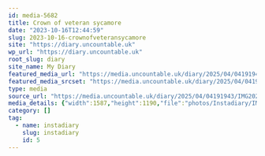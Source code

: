 ```yaml
---
id: media-5682
title: Crown of veteran sycamore
date: "2023-10-16T12:44:59"
slug: 2023-10-16-crownofveteransycamore
site: "https://diary.uncountable.uk"
wp_url: "https://diary.uncountable.uk"
root_slug: diary
site_name: My Diary
featured_media_url: "https://media.uncountable.uk/diary/2025/04/04191943/IMG20231016134459.webp"
featured_media_srcset: "https://media.uncountable.uk/diary/2025/04/04191943/IMG20231016134459-300x225.webp 300w, https://media.uncountable.uk/diary/2025/04/04191943/IMG20231016134459-1024x768.webp 1024w, https://media.uncountable.uk/diary/2025/04/04191943/IMG20231016134459-150x150.webp 150w, https://media.uncountable.uk/diary/2025/04/04191943/IMG20231016134459-640x480.webp 640w, https://media.uncountable.uk/diary/2025/04/04191943/IMG20231016134459.webp 1587w"
type: media
source_url: "https://media.uncountable.uk/diary/2025/04/04191943/IMG20231016134459.webp"
media_details: {"width":1587,"height":1190,"file":"photos/Instadiary/IMG20231016134459.webp","filesize":158916,"sizes":{"medium":{"file":"IMG20231016134459-300x225.webp","width":300,"height":225,"filesize":34458,"mime_type":"image/webp","source_url":"https://media.uncountable.uk/diary/2025/04/04191943/IMG20231016134459-300x225.webp"},"large":{"file":"IMG20231016134459-1024x768.webp","width":1024,"height":768,"filesize":285120,"mime_type":"image/webp","source_url":"https://media.uncountable.uk/diary/2025/04/04191943/IMG20231016134459-1024x768.webp"},"thumbnail":{"file":"IMG20231016134459-150x150.webp","width":150,"height":150,"filesize":12002,"mime_type":"image/webp","source_url":"https://media.uncountable.uk/diary/2025/04/04191943/IMG20231016134459-150x150.webp"},"mobwidth":{"file":"IMG20231016134459-640x480.webp","width":640,"height":480,"filesize":136626,"mime_type":"image/webp","source_url":"https://media.uncountable.uk/diary/2025/04/04191943/IMG20231016134459-640x480.webp"},"full":{"file":"IMG20231016134459.webp","width":1587,"height":1190,"mime_type":"image/webp","source_url":"https://media.uncountable.uk/diary/2025/04/04191943/IMG20231016134459.webp"}},"image_meta":{"aperture":"0","credit":"","camera":"","caption":"","created_timestamp":"0","copyright":"","focal_length":"0","iso":"0","shutter_speed":"0","title":"","orientation":"0","keywords":[]}}
category: []
tag:
  - name: instadiary
    slug: instadiary
    id: 5
---
```


